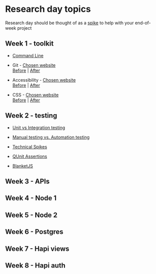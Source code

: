 # Research day topics
Research day should be thought of as a [spike](http://www.extremeprogramming.org/rules/spike.html) to help with your end-of-week project

## Week 1 - toolkit
+ [Command Line](nice-link-here)

+ Git - [Chosen website](nice-link-here)  
[Before](nice-link-here) | [After](nice-link-here)

+ Accessibility - [Chosen website](nice-link-here)  
[Before](nice-link-here) | [After](nice-link-here)

+ CSS - [Chosen website](nice-link-here)  
[Before](nice-link-here) | [After](nice-link-here)

## Week 2 - testing

+ [Unit vs Integration testing](nice-link-here)

+ [Manual testing vs. Automation testing](nice-link-here)

+ [Technical Spikes](nice-link-here)

+ [QUnit Assertions](nice-link-here)

+ [BlanketJS](nice-link-here)

## Week 3 - APIs

## Week 4 - Node 1

## Week 5 - Node 2

## Week 6 - Postgres

## Week 7 - Hapi views

## Week 8 - Hapi auth
